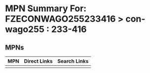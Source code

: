 



# MPN Summary For: FZECONWAGO255233416 > con-wago255 : 233-416

## MPNs
  

|MPN|Direct Links|Search Links|
| :--- | :--- | :--- |
||||
